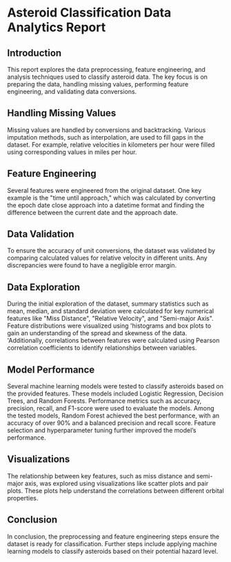 # Asteroid Classification Data Analytics Report
## Introduction
This report explores the data preprocessing, feature engineering, and analysis techniques used to classify asteroid data. The key focus is on preparing the data, handling missing values, performing feature engineering, and validating data conversions.
## Handling Missing Values
Missing values are handled by conversions and backtracking. Various imputation methods, such as interpolation, are used to fill gaps in the dataset. For example, relative velocities in kilometers per hour were filled using corresponding values in miles per hour.
## Feature Engineering
Several features were engineered from the original dataset. One key example is the "time until approach," which was calculated by converting the epoch date close approach into a datetime format and finding the difference between the current date and the approach date.
## Data Validation
To ensure the accuracy of unit conversions, the dataset was validated by comparing calculated values for relative velocity in different units. Any discrepancies were found to have a negligible error margin.
## Data Exploration
During the initial exploration of the dataset, summary statistics such as mean, median, and standard deviation were calculated for key numerical features like "Miss Distance", "Relative Velocity", and "Semi-major Axis". Feature distributions were visualized using 'histograms and box plots to gain an understanding of the spread and skewness of the data. 'Additionally, correlations between features were calculated using Pearson correlation coefficients to identify relationships between variables.
## Model Performance
Several machine learning models were tested to classify asteroids based on the provided features. These models included Logistic Regression, Decision Trees, and Random Forests. Performance metrics such as accuracy, precision, recall, and F1-score were used to evaluate the models. Among the tested models, Random Forest achieved the best performance, with an accuracy of over 90% and a balanced precision and recall score. Feature selection and hyperparameter tuning further improved the model’s performance.

## Visualizations
The relationship between key features, such as miss distance and semi-major axis, was explored using visualizations like scatter plots and pair plots. These plots help understand the correlations between different orbital properties.

## Conclusion
In conclusion, the preprocessing and feature engineering steps ensure the dataset is ready for classification. Further steps include applying machine learning models to classify asteroids based on their potential hazard level.
